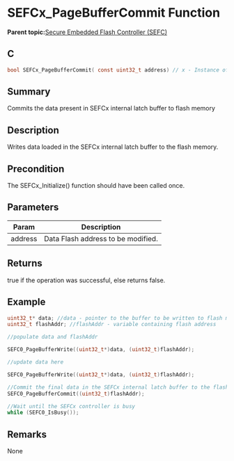 # SEFCx\_PageBufferCommit Function

**Parent topic:**[Secure Embedded Flash Controller \(SEFC\)](GUID-E586E73A-F607-48C1-A0B8-EC4E231FB77A.md)

## C

```c
bool SEFCx_PageBufferCommit( const uint32_t address) // x - Instance of the SEFC peripheral
```

## Summary

Commits the data present in SEFCx internal latch buffer to flash memory

## Description

Writes data loaded in the SEFCx internal latch buffer to the flash memory.

## Precondition

The SEFCx\_Initialize\(\) function should have been called once.

## Parameters

|Param|Description|
|-----|-----------|
|address|Data Flash address to be modified.|

## Returns

true if the operation was successful, else returns false.

## Example

```c
uint32_t* data; //data - pointer to the buffer to be written to flash memory
uint32_t flashAddr; //flashAddr - variable containing flash address

//populate data and flashAddr

SEFC0_PageBufferWrite((uint32_t*)data, (uint32_t)flashAddr);

//update data here

SEFC0_PageBufferWrite((uint32_t*)data, (uint32_t)flashAddr);

//Commit the final data in the SEFCx internal latch buffer to the flash memory
SEFC0_PageBufferCommit((uint32_t)flashAddr);

//Wait until the SEFCx controller is busy
while (SEFC0_IsBusy());

```

## Remarks

None


